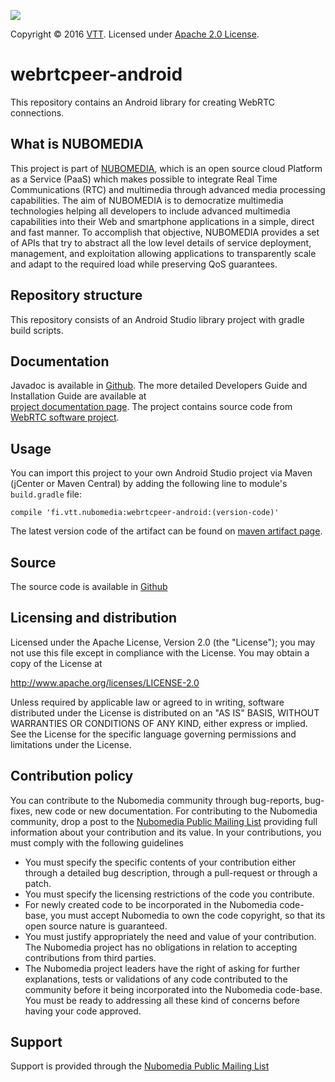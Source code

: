 [![][NUBOMEDIA Logo]][NUBOMEDIA]

Copyright © 2016 [VTT]. Licensed under [Apache 2.0 License].

webrtcpeer-android
==================
This repository contains an Android library for creating WebRTC connections.

What is NUBOMEDIA
-----------------
This project is part of [NUBOMEDIA], which is an open source cloud Platform as a
Service (PaaS) which makes possible to integrate Real Time Communications (RTC)
and multimedia through advanced media processing capabilities. The aim of
NUBOMEDIA is to democratize multimedia technologies helping all developers to
include advanced multimedia capabilities into their Web and smartphone
applications in a simple, direct and fast manner. To accomplish that objective,
NUBOMEDIA provides a set of APIs that try to abstract all the low level details
of service deployment, management, and exploitation allowing applications to
transparently scale and adapt to the required load while preserving QoS
guarantees.

Repository structure
--------------------
This repository consists of an Android Studio library project with gradle build scripts. 

Documentation
--------------------
Javadoc is available in [Github]. The more detailed Developers Guide and Installation Guide are available at  
[project documentation page]. The project contains source code from [WebRTC software project].

Usage
--------
You can import this project to your own Android Studio project via Maven (jCenter or Maven Central) by adding the following line to module's `build.gradle` file:
```
compile 'fi.vtt.nubomedia:webrtcpeer-android:(version-code)'
```

The latest version code of the artifact can be found on [maven artifact page].

Source
------
The source code is available in [Github]

Licensing and distribution
--------------------------
Licensed under the Apache License, Version 2.0 (the "License");
you may not use this file except in compliance with the License.
You may obtain a copy of the License at

  http://www.apache.org/licenses/LICENSE-2.0

Unless required by applicable law or agreed to in writing, software
distributed under the License is distributed on an "AS IS" BASIS,
WITHOUT WARRANTIES OR CONDITIONS OF ANY KIND, either express or implied.
See the License for the specific language governing permissions and
limitations under the License.

Contribution policy
-------------------
You can contribute to the Nubomedia community through bug-reports, bug-fixes, new
code or new documentation. For contributing to the Nubomedia community, drop a
post to the [Nubomedia Public Mailing List] providing full information about your
contribution and its value. In your contributions, you must comply with the
following guidelines

* You must specify the specific contents of your contribution either through a
  detailed bug description, through a pull-request or through a patch.
* You must specify the licensing restrictions of the code you contribute.
* For newly created code to be incorporated in the Nubomedia code-base, you must
  accept Nubomedia to own the code copyright, so that its open source nature is
  guaranteed.
* You must justify appropriately the need and value of your contribution. The
  Nubomedia project has no obligations in relation to accepting contributions
  from third parties.
* The Nubomedia project leaders have the right of asking for further
  explanations, tests or validations of any code contributed to the community
  before it being incorporated into the Nubomedia code-base. You must be ready to
  addressing all these kind of concerns before having your code approved.

Support
-------
Support is provided through the [Nubomedia Public Mailing List]

[Apache 2.0 License]: https://www.apache.org/licenses/LICENSE-2.0.txt
[NUBOMEDIA]: http://www.nubomedia.eu
[VTT]: http://www.vtt.fi
[Github]: https://github.com/nubomedia-vtt/webrtcpeer-android
[Nubomedia Public Mailing List]: https://groups.google.com/forum/#!forum/nubomedia-dev
[project documentation page]: http://webrtcpeer-android.readthedocs.org/en/latest/
[maven artifact page]: http://search.maven.org/#search%7Cgav%7C1%7Cg%3A%22fi.vtt.nubomedia%22%20AND%20a%3A%22webrtcpeer-android%22
[WebRTC software project]: https://chromium.googlesource.com/external/webrtc/
[NUBOMEDIA Logo]: http://www.nubomedia.eu/sites/default/files/nubomedia_logo-small.png